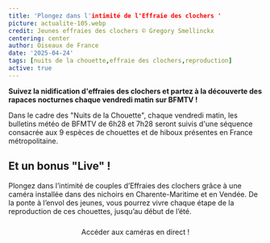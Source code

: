 ```yaml
---
title: 'Plongez dans l'intimité de l'Effraie des clochers '
picture: actualite-105.webp
credit: Jeunes effraies des clochers © Gregory Smellinckx
centering: center
author: Oiseaux de France
date: '2025-04-24'
tags: [nuits de la chouette,effraie des clochers,reproduction]
active: true
---
```


**Suivez la nidification d'effraies des clochers et partez à la découverte des rapaces nocturnes chaque vendredi matin sur BFMTV !**

Dans le cadre des "Nuits de la Chouette", chaque vendredi matin, les bulletins météo de BFMTV de 6h28 et 7h28 seront suivis d'une séquence consacrée aux 9 espèces de chouettes et de hiboux présentes en France métropolitaine. 

## Et un bonus "Live" !

Plongez dans l’intimité de couples d’Effraies des clochers grâce à une caméra installée dans des nichoirs en Charente-Maritime et en Vendée. De la ponte à l’envol des jeunes, vous pourrez vivre chaque étape de la reproduction de ces chouettes, jusqu’au début de l’été.


<div style="text-align: center; margin-bottom: 20px;">
    <a
        href="https://www.lpo.fr/la-lpo-en-actions/connaissance-des-especes-sauvages/les-nuits-de-la-chouette/suivez-en-direct-la-nidification"
        target="_blank"
        class="PrimaryButton"
        style="display: inline-block; padding: 10px 20px; text-decoration: none; border-radius: 5px;"
    >
        Accéder aux caméras en direct !
    </a>
</div>
